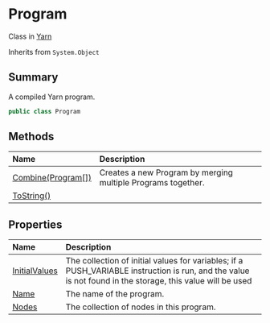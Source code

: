 # Program

Class in [Yarn](api/csharp/yarn.md)

Inherits from `System.Object`

## Summary


A compiled Yarn program.


```csharp
public class Program
```

## Methods

|Name|Description|
|:---|:---|
|[Combine(Program[])](api/csharp/yarn.program.combine.md)|Creates a new Program by merging multiple Programs together.|
|[ToString()](api/csharp/yarn.program.tostring.md)||

## Properties

|Name|Description|
|:---|:---|
|[InitialValues](api/csharp/yarn.program.initialvalues.md)|The collection of initial values for variables; if a PUSH_VARIABLE instruction is run, and the value is not found in the storage, this value will be used|
|[Name](api/csharp/yarn.program.name.md)|The name of the program.|
|[Nodes](api/csharp/yarn.program.nodes.md)|The collection of nodes in this program.|

